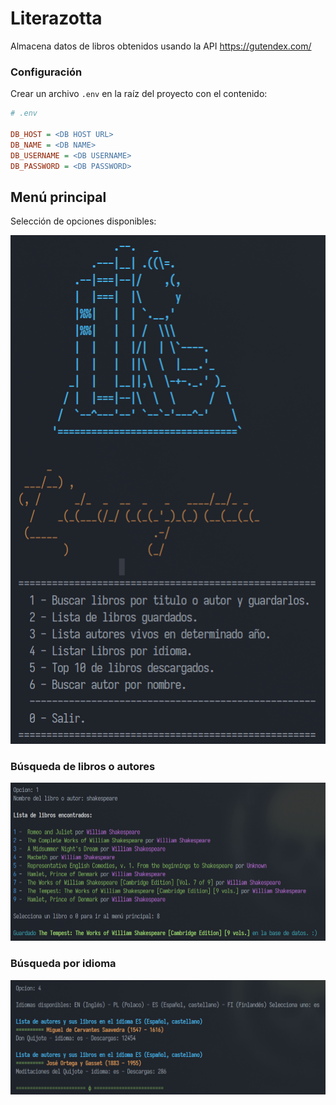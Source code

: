 # Literazotta

Almacena datos de libros obtenidos usando la API https://gutendex.com/



### Configuración

Crear un archivo `.env`  en la raíz del proyecto con el contenido:

```ini
# .env

DB_HOST = <DB HOST URL>
DB_NAME = <DB NAME>
DB_USERNAME = <DB USERNAME>
DB_PASSWORD = <DB PASSWORD>
```

## Menú principal

Selección de opciones disponibles:

![Menú principal](https://github.com/Frikilinux/literazotta_imgs/blob/main/2024-06-20_21:55:14.png?raw=true)

### Búsqueda de libros o autores 

![Búsqueda de libros](https://github.com/Frikilinux/literazotta_imgs/blob/main/2024-06-20_22:44:57.png?raw=true)

### Búsqueda por idioma

![Lista por idioma](https://github.com/Frikilinux/literazotta_imgs/blob/main/2024-06-20_22:48:04.png?raw=true)
